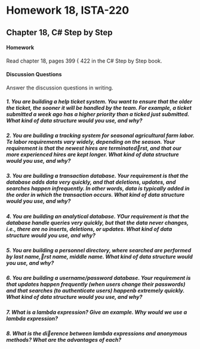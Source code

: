 # Homework 18, ISTA-220
## Chapter 18, C# Step by Step
#### Homework
Read chapter 18, pages 399 { 422 in the C# Step by Step book.
#### Discussion Questions
Answer the discussion questions in writing.

##### 1. You are building a help ticket system. You want to ensure that the older the ticket, the sooner it will be handled by the team. For example, a ticket submitted a week ago has a higher priority than a ticked just submitted. What kind of data structure would you use, and why?

##### 2. You are building a tracking system for seasonal agricultural farm labor. Te labor requirements vary widely, depending on the season. Your requirement is that the newest hires are terminatedrst, and that our more experienced hires are kept longer. What kind of data structure would you use, and why?

##### 3. You are building a transaction database. Your requirement is that the database adds data very quickly, and that deletions, updates, and searches happen infrequently. In other words, data is typically added in the order in which the transaction occurs. What kind of data structure would you use, and why?

##### 4. You are building an analytical database. YOur requirement is that the database handle queries very quickly, but that the data never changes, i.e., there are no inserts, deletions, or updates. What kind of data structure would you use, and why?

##### 5. You are building a personnel directory, where searched are performed by last name,rst name, middle name. What kind of data structure would you use, and why?

##### 6. You are building a username/password database. Your requirement is that updates happen frequently (when users change their passwords) and that searches (to authenticate users) happenb extremely quickly. What kind of data structure would you use, and why?

##### 7. What is a lambda expression? Give an example. Why would we use a lambda expression?

##### 8. What is the dierence between lambda expressions and anonymous methods? What are the advantages of each?
